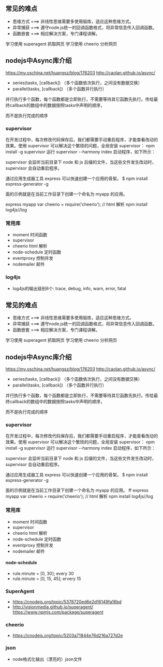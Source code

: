 ## 常见的难点
* 思维方式 ===> 非线性思维需要多使用锻炼，适应这种思维方式。
* 异常捕获 ===> 遵守node.js统一的回调函数格式，将异常信息传入回调函数。
* 函数嵌套 ===> 相应解决方案，专门课程讲解。

学习使用 superagent 抓取网页
学习使用 cheerio 分析网页
## nodejs中Async库介绍
https://my.oschina.net/huangsz/blog/176203
http://caolan.github.io/async/
* series(tasks, [callback]) （多个函数依次执行，之间没有数据交换）
* parallel(tasks, [callback]) （多个函数并行执行）

并行执行多个函数，每个函数都是立即执行，不需要等待其它函数先执行。传给最终callback的数组中的数据按照tasks中声明的顺序，

而不是执行完成的顺序
### supervisor

在开发过程中，每次修改代码保存后，我们都需要手动重启程序，才能查看改动的效果。使用 supervisor 可以解决这个繁琐的问题，全局安装 supervisor：
npm install -g supervisor
运行 supervisor --harmony index 启动程序，如下所示：

supervisor 会监听当前目录下 node 和 js 后缀的文件，当这些文件发生改动时，supervisor 会自动重启程序。

通过应用生成器工具 express 可以快速创建一个应用的骨架。
$ npm install express-generator -g

面的示例就是在当前工作目录下创建一个命名为 myapp 的应用。

express myapp
var cheerio = require('cheerio');	// html 解析
npm install log4js//log

### 常用库
* moment 时间函数
* supervisor
* cheerio html 解析
* node-schedule 定时函数
* eventproxy  控制并发
* nodemailer 邮件
### log4js
* log4js的输出级别6个: trace, debug, info, warn, error, fatal


## 常见的难点
* 思维方式 ===> 非线性思维需要多使用锻炼，适应这种思维方式。
* 异常捕获 ===> 遵守node.js统一的回调函数格式，将异常信息传入回调函数。
* 函数嵌套 ===> 相应解决方案，专门课程讲解。

学习使用 superagent 抓取网页
学习使用 cheerio 分析网页
## nodejs中Async库介绍
https://my.oschina.net/huangsz/blog/176203
http://caolan.github.io/async/
* series(tasks, [callback]) （多个函数依次执行，之间没有数据交换）
* parallel(tasks, [callback]) （多个函数并行执行）

并行执行多个函数，每个函数都是立即执行，不需要等待其它函数先执行。传给最终callback的数组中的数据按照tasks中声明的顺序，

而不是执行完成的顺序
### supervisor

在开发过程中，每次修改代码保存后，我们都需要手动重启程序，才能查看改动的效果。使用 supervisor 可以解决这个繁琐的问题，全局安装 supervisor：
npm install -g supervisor
运行 supervisor --harmony index 启动程序，如下所示：

supervisor 会监听当前目录下 node 和 js 后缀的文件，当这些文件发生改动时，supervisor 会自动重启程序。

通过应用生成器工具 express 可以快速创建一个应用的骨架。
$ npm install express-generator -g

面的示例就是在当前工作目录下创建一个命名为 myapp 的应用。
ff
express myapp
var cheerio = require('cheerio');	// html 解析
npm install log4js//log

### 常用库
* moment 时间函数
* supervisor
* cheerio html 解析
* node-schedule 定时函数
* eventproxy  控制并发
* nodemailer 邮件
#### node-schedule
* rule.minute = [0, 30];  every 30
* rule.minute = [0, 15, 45];  ervery 15
### SuperAgent
* https://cnodejs.org/topic/5378720ed6e2d16149fa16bd
* http://visionmedia.github.io/superagent/  https://www.npmjs.com/package/superagent
### cheerio
* https://cnodejs.org/topic/5203a71844e76d216a727d2e
### json
* node格式化输出（漂亮的）json文件 